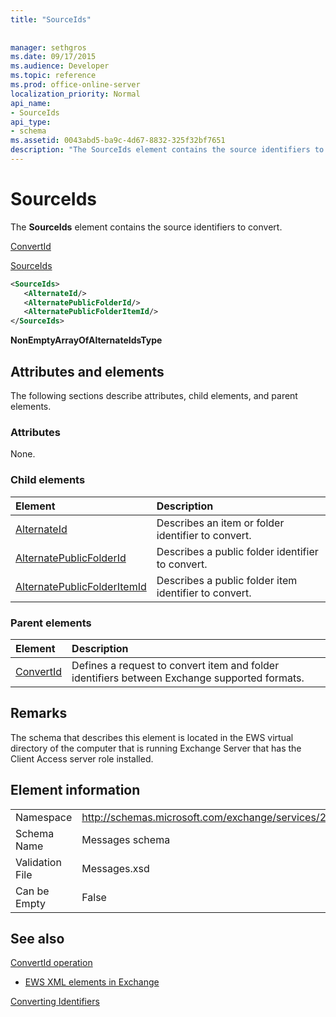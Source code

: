 ```yaml
---
title: "SourceIds"
 
 
manager: sethgros
ms.date: 09/17/2015
ms.audience: Developer
ms.topic: reference
ms.prod: office-online-server
localization_priority: Normal
api_name:
- SourceIds
api_type:
- schema
ms.assetid: 0043abd5-ba9c-4d67-8832-325f32bf7651
description: "The SourceIds element contains the source identifiers to convert."
---
```


# SourceIds

The **SourceIds** element contains the source identifiers to convert. 
  
[ConvertId](convertid.md)
  
[SourceIds](sourceids.md)
  
```xml
<SourceIds>
   <AlternateId/>
   <AlternatePublicFolderId/>
   <AlternatePublicFolderItemId/>
</SourceIds>
```

 **NonEmptyArrayOfAlternateIdsType**
## Attributes and elements

The following sections describe attributes, child elements, and parent elements.
  
### Attributes

None.
  
### Child elements

|**Element**|**Description**|
|:-----|:-----|
|[AlternateId](alternateid.md) <br/> |Describes an item or folder identifier to convert.  <br/> |
|[AlternatePublicFolderId](alternatepublicfolderid.md) <br/> |Describes a public folder identifier to convert.  <br/> |
|[AlternatePublicFolderItemId](alternatepublicfolderitemid.md) <br/> |Describes a public folder item identifier to convert.  <br/> |
   
### Parent elements

|**Element**|**Description**|
|:-----|:-----|
|[ConvertId](convertid.md) <br/> |Defines a request to convert item and folder identifiers between Exchange supported formats.  <br/> |
   
## Remarks

The schema that describes this element is located in the EWS virtual directory of the computer that is running Exchange Server that has the Client Access server role installed.
  
## Element information

|||
|:-----|:-----|
|Namespace  <br/> |http://schemas.microsoft.com/exchange/services/2006/messages  <br/> |
|Schema Name  <br/> |Messages schema  <br/> |
|Validation File  <br/> |Messages.xsd  <br/> |
|Can be Empty  <br/> |False  <br/> |
   
## See also



[ConvertId operation](convertid-operation.md)


- [EWS XML elements in Exchange](ews-xml-elements-in-exchange.md)


[Converting Identifiers](http://msdn.microsoft.com/library/a5391746-b6ef-4f48-8fc8-8255258651aa%28Office.15%29.aspx)

